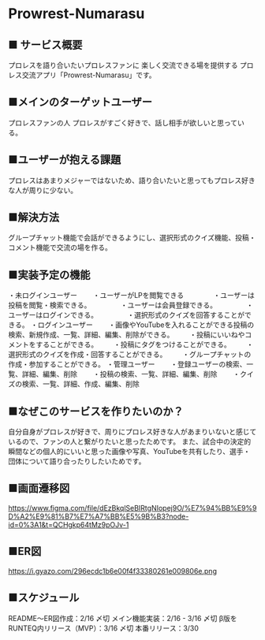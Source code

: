 # Prowrest-Numarasu
## ■ サービス概要
プロレスを語り合いたいプロレスファンに
楽しく交流できる場を提供する
プロレス交流アプリ「Prowrest-Numarasu」です。

## ■メインのターゲットユーザー
プロレスファンの人
プロレスがすごく好きで、話し相手が欲しいと思っている。

## ■ユーザーが抱える課題
プロレスはあまりメジャーではないため、語り合いたいと思ってもプロレス好きな人が周りに少ない。

## ■解決方法
グループチャット機能で会話ができるようにし、選択形式のクイズ機能、投稿・コメント機能で交流の場を作る。

## ■実装予定の機能
・未ログインユーザー
　　・ユーザーがLPを閲覧できる
　　　　・ユーザーは投稿を閲覧・検索できる。
　　　　・ユーザーは会員登録できる。
　　　　・ユーザーはログインできる。
　　　　・選択形式のクイズを回答することができる。
・ログインユーザー
　　・画像やYouTubeを入れることができる投稿の検索、新規作成、一覧、詳細、編集、削除ができる。
　　・投稿にいいねやコメントをすることができる。
　　・投稿にタグをつけることができる。
　　・選択形式のクイズを作成・回答することができる。
　　・グループチャットの作成・参加することができる。
・管理ユーザー
　　・登録ユーザーの検索、一覧、詳細、編集、削除
　　・投稿の検索、一覧、詳細、編集、削除
　　・クイズの検索、一覧、詳細、作成、編集、削除

## ■なぜこのサービスを作りたいのか？
自分自身がプロレスが好きで、周りにプロレス好きな人があまりいないと感じているので、ファンの人と繋がりたいと思ったためです。
また、試合中の決定的瞬間などの個人的にいいと思った画像や写真、YouTubeを共有したり、選手・団体について語り合ったりしたいためです。

## ■画面遷移図
https://www.figma.com/file/dEzBkqlSeBIRtgNIopej9O/%E7%94%BB%E9%9D%A2%E9%81%B7%E7%A7%BB%E5%9B%B3?node-id=0%3A1&t=QCHgkp64tMz9pOJv-1

## ■ER図
https://i.gyazo.com/296ecdc1b6e00f4f33380261e009806e.png

## ■スケジュール
README〜ER図作成：2/16 〆切
メイン機能実装：2/16 - 3/16 〆切
β版をRUNTEQ内リリース（MVP）：3/16 〆切
本番リリース：3/30